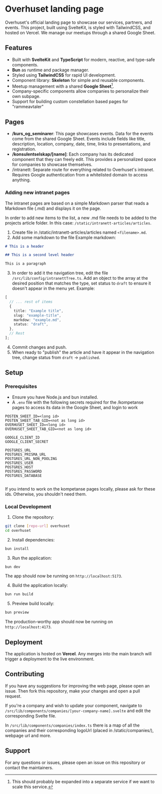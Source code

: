 # Overhuset landing page

Overhuset's official landing page to showcase our services, partners, and
events. This project, built using SvelteKit, is styled with TailwindCSS, and
hosted on Vercel. We manage our meetups through a shared Google Sheet.

## Features

- Built with **SvelteKit** and **TypeScript** for modern, reactive, and
  type-safe components.
- **Bun** as runtime and package manager.
- Styled using **TailwindCSS** for rapid UI development.
- Component library: **Skeleton** for simple and reusable components.
- Meetup management with a shared **Google Sheet**[^1].
- Company-specific components allow companies to personalize their own subpage.
- Support for building custom constellation based pages for "rammeavtaler"

[^1]: This should probably be expanded into a separate service if we want to
scale this service.

## Pages

- **/kurs_og_seminarer**: This page showcases events. Data for the events come from the
  shared Google Sheet. Events include fields like title, description, location,
  company, date, time, links to presentations, and registration.
- **/konsulentselskap/[name]**: Each company has its dedicated component that they can
  freely edit. This provides a personalized space for companies to showcase
  themselves.
- /intranett: Separate route for everything related to Overhuset's intranet.
  Requires Google authentication from a whitelisted domain to access anything.

### Adding new intranet pages

The intranet pages are based on a simple Markdown parser that reads a Markdown
file (.md) and displays it on the page.

In order to add new items to the list, a new .md file needs to be added to the
projects article folder. In this case: `/static/intranett-articles/articles`.

1. Create file in /static/intranett-articles/articles named `<filename>.md`.
2. Add some markdown to the file Example markdown:

```markdown
# This is a header

## This is a second level header

This is a paragraph
```

3. In order to add it the navigation tree, edit the file
   `/src/lib/config/intranettTree.ts`. Add an object to the array at the desired
   position that matches the type, set status to `draft` to ensure it doesn't
   appear in the menu yet. Example:

```ts
[
  // ... rest of items
  {
    title: "Example title",
    slug: "example-title",
    markdow: "example.md",
    status: "draft",
  },
  // Rest
];
```

4. Commit changes and push.
5. When ready to "publish" the article and have it appear in the navigation
   tree, change status from `draft` -> `published`.

## Setup

### Prerequisites

- Ensure you have Node.js and bun installed.
- A `.env` file with the following secrets required for the /kompetanse pages to
  access its data in the Google Sheet, and login to work

```env
POSTEN_SHEET_ID=<long id>
POSTEN_SHEET_TAB_GID=<not as long id>
OVERHUSET_SHEET_ID=<long id>
OVERHUSET_SHEET_TAB_GID=<not as long id>

GOOGLE_CLIENT_ID
GOOGLE_CLIENT_SECRET

POSTGRES_URL
POSTGRES_PRISMA_URL
POSTGRES_URL_NON_POOLING
POSTGRES_USER
POSTGRES_HOST
POSTGRES_PASSWORD
POSTGRES_DATABASE


```

If you intend to work on the kompetanse pages locally, please ask for these ids.
Otherwise, you shouldn't need them.

### Local Development

1. Clone the repository:

```bash
git clone [repo-url] overhuset
cd overhuset
```

2. Install dependencies:

```bash
bun install
```

3. Run the application:

```bash
bun dev
```

The app should now be running on `http://localhost:5173`.

4. Build the application locally:

```bash
bun run build
```

5. Preview build locally:

```bash
bun preview
```

The production-worthy app should now be running on `http://localhost:4173`.

## Deployment

The application is hosted on **Vercel**. Any merges into the main branch will
trigger a deployment to the live environment.

## Contributing

If you have any suggestions for improving the web page, please open an issue.
Then fork this repository, make your changes and open a pull request.

If you're a company and wish to update your component, navigate to
`/src/lib/components/companies/[your-company-name].svelte` and edit the
corresponding Svelte file.

In `/src/lib/components/companies/index.ts` there is a map of all the companies
and their corresponding logoUrl (placed in /static/companies/), webpage url and
more.

## Support

For any questions or issues, please open an issue on this repository or contact
the maintainers.
